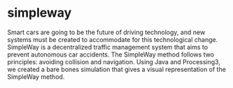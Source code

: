 # simpleway

Smart cars are going to be the future of driving technology, and new systems must be created to accommodate for this technological change. SimpleWay is a decentralized traffic management system that aims to prevent autonomous car accidents. The SimpleWay method follows two principles: avoiding collision and navigation. Using Java and Processing3, we created a bare bones simulation that gives a visual representation of the SimpleWay method.

